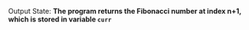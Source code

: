 Output State: **The program returns the Fibonacci number at index n+1, which is stored in variable `curr`**